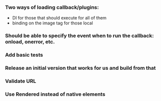 ### Two ways of loading callback/plugins:
- DI for those that should execute for all of them
- binding on the image tag for those local

### Should be able to specify the event when to run the callback: onload, onerror, etc.

### Add basic tests

### Release an initial version that works for us and build from that

### Validate URL

### Use Rendered instead of native elements

